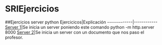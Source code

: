 # SRIEjercicios
##Ejercicios server python
Ejercicicos|Explicación
-------------|------------
[Server 1]()|Se inicia un server poniendo este comando python -m http.server 8000
[Server 2]()|Se inicia un server con un documento que nos paso el profesor.
